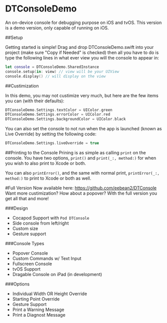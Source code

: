 # DTConsoleDemo
An on-device console for debugging purpose on iOS and tvOS. This version is a demo version, only capable of running on iOS.

##Setup

Getting started is simple! Drag and drop DTConsoleDemo.swift into your project (make sure "Copy if Needed" is checked) then all you have to do is type the following lines in what ever view you will the console to appear in:

```swift
let console = DTConsoleDemo.SharedInstance
console.setup(in: view) // view will be your UIView
console.display() // will display on the view
```

##Custimization

In this demo, you may not custimize very much, but here are the few items you can (with their defaults):

```swift
DTConsoleDemo.Settings.textColor = UIColor.green
DTConsoleDemo.Settings.errorColor = UIColor.red
DTConsoleDemo.Settings.backgroundColor = UIColor.black
```

You can also set the console to not run when the app is launched (known as Live Override) by setting the following code:

```swift
DTConsoleDemo.Settings.liveOverride = true
```

##Printing to the Console
Prining is as simple as calling `print` on the console. You have two options, `print()` and `print(_:, method:)` for when you wish to also print to Xcode or both.

You can also `printError()`, and the same with normal print, `printError(_:, method:)` to print to Xcode or both as well.

#Full Version
Now available here: https://github.com/eebean2/DTConsole
Want more custimization? How about a popover? With the full version you get all that and more!

###Design
 - Cocapod Support with `Pod DTConsole`
 - Side console from left/right
 - Custom size
 - Gesture support

###Console Types
 - Popover Console
 - Custom Commands w/ Text Input
 - Fullscreen Console
 - tvOS Support
 - Dragable Console on iPad (in development)

###Options
 - Individual Width OR Height Override
 - Starting Point Override
 - Gesture Support
 - Print a Warning Message
 - Print a Diagnost Message

